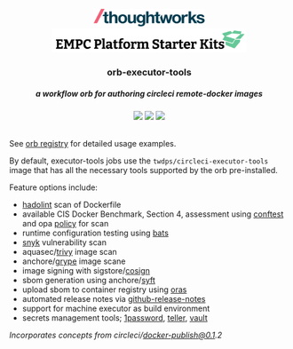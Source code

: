 <div align="center">
	<p>
		<img alt="Thoughtworks Logo" src="https://raw.githubusercontent.com/ThoughtWorks-DPS/static/master/thoughtworks_flamingo_wave.png?sanitize=true" width=200 />
    <br />
		<img alt="DPS Title" src="https://raw.githubusercontent.com/ThoughtWorks-DPS/static/master/EMPCPlatformStarterKitsImage.png" width=350/>
	</p>
  <h3>orb-executor-tools</h3>
  <h5>a workflow orb for authoring circleci remote-docker images</h5>
  <a href="https://app.circleci.com/pipelines/github/ThoughtWorks-DPS/orb-executor-tools"><img src="https://circleci.com/gh/ThoughtWorks-DPS/orb-executor-tools.svg?style=shield"></a> <a href="https://badges.circleci.com/orbs/twdps/executor-tools.svg"><img src="https://badges.circleci.com/orbs/twdps/executor-tools.svg"></a> <a href="https://opensource.org/licenses/MIT"><img src="https://img.shields.io/badge/license-MIT-blue.svg"></a>
</div>
<br />

See [orb registry](https://circleci.com/developer/orbs/orb/twdps/executor-tools) for detailed usage examples.  

By default, executor-tools jobs use the `twdps/circleci-executor-tools` image that has all the necessary tools supported by the orb pre-installed.  

Feature options include:

- [hadolint](https://github.com/hadolint/hadolint) scan of Dockerfile
- available CIS Docker Benchmark, Section 4, assessment using [conftest](https://github.com/open-policy-agent/conftest) and opa [policy](CIS_BENCHMARK.md) for scan
- runtime configuration testing using [bats](https://github.com/bats-core/bats-core)
- [snyk](https://github.com/snyk/cli) vulnerability scan
- aquasec/[trivy](https://github.com/aquasecurity/trivy) image scan
- anchore/[grype](https://github.com/anchore/grype) image scane
- image signing with sigstore/[cosign](https://github.com/sigstore/cosign)
- sbom generation using anchore/[syft](https://github.com/anchore/syft)
- upload sbom to container registry using [oras](https://github.com/oras-project/oras)
- automated release notes via [github-release-notes](https://github.com/github-tools/github-release-notes)
- support for machine executor as build environment
- secrets management tools; [1password](https://1password.com), [teller](https://github.com/tellerops/teller), [vault](https://www.vaultproject.io)

_Incorporates concepts from circleci/docker-publish@0.1.2_
